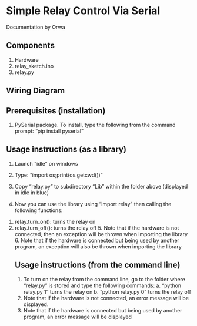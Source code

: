 # **Simple Relay Control Via Serial**
Documentation by Orwa

## **Components**
1. Hardware
2. relay_sketch.ino
3. relay.py

## **Wiring Diagram**

## **Prerequisites (installation)**
1. PySerial package. To install, type the following from the command prompt:
 “pip install pyserial”

## **Usage instructions (as a library)**
1. Launch “idle” on windows
2. Type: “import os;print(os.getcwd())”
 
3. Copy “relay.py” to subdirectory “Lib” within the folder above (displayed in idle in blue)
4. Now you can use the library using “import relay” then calling the following functions:
<ol>
 <li>relay.turn_on(): turns the relay on
 <li>relay.turn_off(): turns the relay off
5. Note that if the hardware is not connected, then an exception will be thrown when importing the library
6. Note that if the hardware is connected but being used by another program, an exception will also be thrown when importing the library

## **Usage instructions (from the command line)**
1. To turn on the relay from the command line, go to the folder where “relay.py” is stored and type the following commands:
a.	“python relay.py 1” turns the relay on
b.	“python relay.py 0” turns the relay off
2. Note that if the hardware is not connected, an error message will be displayed.
3. Note that if the hardware is connected but being used by another program, an error message will be displayed
